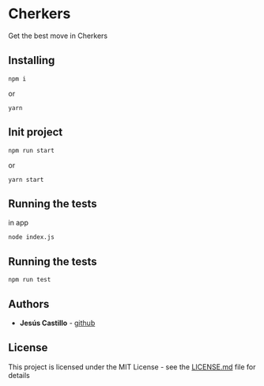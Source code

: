 # Cherkers

Get the best move in Cherkers


## Installing
```
npm i
```
or 
```
yarn
```

## Init project
```
npm run start
```
or
```
yarn start
```

## Running the tests
in app
```
node index.js
```

## Running the tests
```
npm run test
```

## Authors
* **Jesús Castillo** - [github](https://github.com/jesuscasesl)


## License
This project is licensed under the MIT License - see the [LICENSE.md](LICENSE.md) file for details
